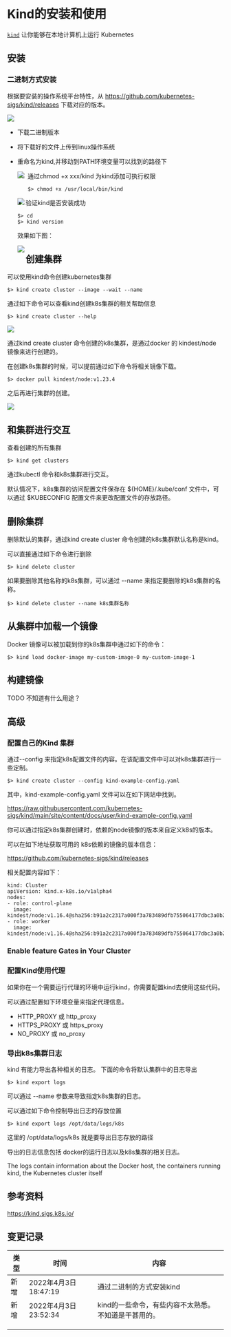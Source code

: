 # Kind的安装和使用

[`kind`](https://kind.sigs.k8s.io/docs/) 让你能够在本地计算机上运行 Kubernetes





## 安装



### 二进制方式安装

根据要安装的操作系统平台特性，从 https://github.com/kubernetes-sigs/kind/releases 下载对应的版本。

<img src="./pic/001_下载kind的二进制文件以及校验码_v20220403.png">

* 下载二进制版本
* 将下载好的文件上传到linux操作系统

* 重命名为kind,并移动到PATH环境变量可以找到的路径下

  <img src="./pic/002_复制二进制文件到PATH环境变量可以找到的路径下_v20220403.png" align="left">

  * 通过chmod +x   xxx/kind 为kind添加可执行权限

    ```shell
    $> chmod +x /usr/local/bin/kind
    ```

    

  <img src="./pic/003_添加可执行权限_v20220403.png" align="left">

* 验证kind是否安装成功

  ```shell
  $> cd
  $> kind version
  ```

  效果如下图：

  <img src="./pic/004_验证kind是否安装成功.png" align="left">



## 创建集群

可以使用kind命令创建kubernetes集群

```shell
$> kind create cluster --image --wait --name
```



通过如下命令可以查看kind创建k8s集群的相关帮助信息

```shell
$> kind create cluster --help
```

<img src="./pic/005_通过kind创建k8s集群的相关参数.png">





通过kind create cluster 命令创建的k8s集群，是通过docker 的 kindest/node 镜像来进行创建的。 

在创建k8s集群的时候，可以提前通过如下命令将相关镜像下载。 

```shell
$> docker pull kindest/node:v1.23.4
```

之后再进行集群的创建。 

<img src="./pic/006_通过kind创建k8s集群_v20220403.png">







## 和集群进行交互

查看创建的所有集群

```shell
$> kind get clusters
```



通过kubectl 命令和k8s集群进行交互。 

默认情况下，k8s集群的访问配置文件保存在 ${HOME}/.kube/conf 文件中，可以通过 $KUBECONFIG 配置文件来更改配置文件的存放路径。 





## 删除集群

删除默认的集群，通过kind create cluster 命令创建的k8s集群默认名称是kind。 

可以直接通过如下命令进行删除

```shell
$> kind delete cluster
```



如果要删除其他名称的k8s集群，可以通过 --name 来指定要删除的k8s集群的名称。 

```shell
$> kind delete cluster --name k8s集群名称
```



## 从集群中加载一个镜像

Docker 镜像可以被加载到你的k8s集群中通过如下的命令：

```shell
$> kind load docker-image my-custom-image-0 my-custom-image-1
```





## 构建镜像

TODO 不知道有什么用途？



## 高级

### 配置自己的Kind 集群

通过--config 来指定k8s配置文件的内容。在该配置文件中可以对k8s集群进行一些定制。 



```shell
$> kind create cluster --config kind-example-config.yaml
```

 其中，kind-example-config.yaml 文件可以在如下网站中找到。 

https://raw.githubusercontent.com/kubernetes-sigs/kind/main/site/content/docs/user/kind-example-config.yaml

你可以通过指定k8s集群创建时，依赖的node镜像的版本来自定义k8s的版本。 

可以在如下地址获取可用的 k8s依赖的镜像的版本信息：

https://github.com/kubernetes-sigs/kind/releases



相关配置内容如下：

```text
kind: Cluster
apiVersion: kind.x-k8s.io/v1alpha4
nodes:
- role: control-plane
  image: kindest/node:v1.16.4@sha256:b91a2c2317a000f3a783489dfb755064177dbc3a0b2f4147d50f04825d016f55
- role: worker
  image: kindest/node:v1.16.4@sha256:b91a2c2317a000f3a783489dfb755064177dbc3a0b2f4147d50f04825d016f55
```









### Enable feature Gates in Your Cluster



### 配置Kind使用代理

如果你在一个需要运行代理的环境中运行kind，你需要配置kind去使用这些代码。 

可以通过配置如下环境变量来指定代理信息。 

* HTTP_PROXY 或 http_proxy
* HTTPS_PROXY 或 https_proxy
* NO_PROXY 或 no_proxy





### 导出k8s集群日志

kind 有能力导出各种相关的日志。 下面的命令将默认集群中的日志导出

```shell
$> kind export logs
```

可以通过 --name 参数来导致指定k8s集群的日志。 



可以通过如下命令控制导出日志的存放位置

```shell
$> kind export logs /opt/data/logs/k8s
```

这里的  /opt/data/logs/k8s 就是要导出日志存放的路径



导出的日志信息包括 docker的运行日志以及k8s集群的相关日志。 

The logs contain information about the Docker host, the containers running kind, the Kubernetes cluster itself



## 参考资料

https://kind.sigs.k8s.io/





## 变更记录

| 类型 | 时间                 | 内容                                                 |
| ---- | -------------------- | ---------------------------------------------------- |
| 新增 | 2022年4月3日18:47:19 | 通过二进制的方式安装kind                             |
| 新增 | 2022年4月3日23:52:34 | kind的一些命令，有些内容不太熟悉。不知道是干甚用的。 |
|      |                      |                                                      |
|      |                      |                                                      |
|      |                      |                                                      |

